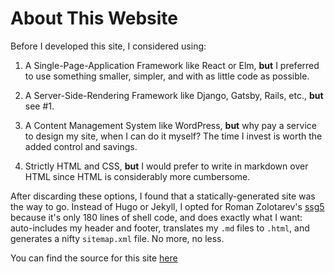 # About This Website
Before I developed this site, I considered using:

1. A Single-Page-Application Framework like React or Elm, **but** I preferred
to use something smaller, simpler, and with as little code as
possible.

2. A Server-Side-Rendering Framework like Django, Gatsby, Rails, etc., **but**
see #1.

3. A Content Management System like WordPress, **but** why pay a service to
design my site, when I can do it myself? The time I invest is worth the
added control and savings.

4. Strictly HTML and CSS, **but** I would prefer to write in markdown over HTML
since HTML is considerably more cumbersome.

After discarding these options, I found that a statically-generated site was
the way to go. Instead of Hugo or Jekyll, I opted for Roman Zolotarev's
[ssg5](https://www.romanzolotarev.com/ssg.html) because it's only 180 lines of
shell code, and does exactly what I want: auto-includes my header and
footer, translates my `.md` files to `.html`, and generates a nifty
`sitemap.xml` file.  No more, no less.

You can find the source for this site [here](https://github.com/dannyvelas/ssg_website)
